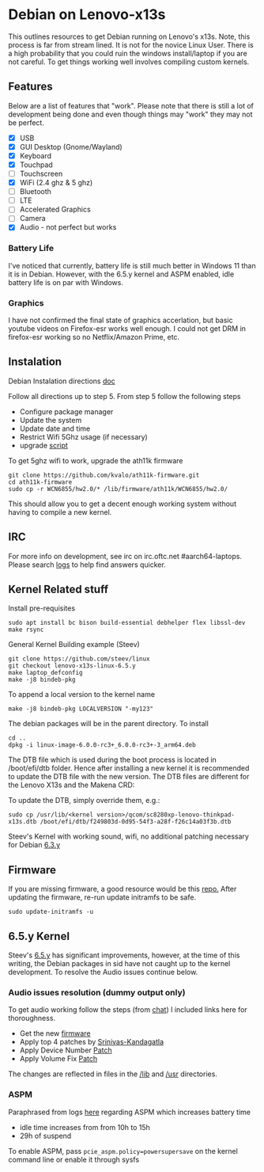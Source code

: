 # Debian on Lenovo-x13s 
This outlines resources to get Debian running on Lenovo's x13s. Note, this process is far from stream lined. It is not for the novice Linux User. There is a high probability that you could ruin the windows install/laptop if you are not careful. To get things working well involves compiling custom kernels. 

## Features
Below are a list of features that "work". Please note that there is still a lot of development being done and even though things may "work" they may not be perfect.

- [x] USB
- [x] GUI Desktop (Gnome/Wayland)
- [x] Keyboard
- [x] Touchpad
- [ ] Touchscreen
- [x] WiFi (2.4 ghz & 5 ghz)
- [ ] Bluetooth
- [ ] LTE
- [ ] Accelerated Graphics
- [ ] Camera
- [x] Audio - not perfect but works

### Battery Life
I've noticed that currently, battery life is still much better in Windows 11 than it is in Debian. However, with the 6.5.y kernel and ASPM enabled, idle battery life is on par with Windows.

### Graphics
I have not confirmed the final state of graphics accerlation, but basic youtube videos on Firefox-esr works well enough. I could not get DRM in firefox-esr working so no Netflix/Amazon Prime, etc.

## Instalation
Debian Instalation directions [doc](https://docs.google.com/document/d/1WuxE-42ZeOkKAft5FuUk6C2fonkQ8sqNZ56ZmZ49hGI/edit#heading=h.d1689esafsky)

Follow all directions up to step 5. From step 5 follow the following steps

*  Configure package manager
*  Update the system
*  Update date and time
*  Restrict Wifi 5Ghz usage (if necessary)
*  upgrade [script](https://people.linaro.org/~manivannan.sadhasivam/x13s_upgrade/)

To get 5ghz wifi to work, upgrade the ath11k firmware
```
git clone https://github.com/kvalo/ath11k-firmware.git
cd ath11k-firmware
sudo cp -r WCN6855/hw2.0/* /lib/firmware/ath11k/WCN6855/hw2.0/
```
This should allow you to get a decent enough working system without having to compile a new kernel.

## IRC 

For more info on development, see irc on irc.oftc.net #aarch64-laptops. Please search [logs](https://oftc.irclog.whitequark.org/aarch64-laptops/2023-09-01) to help find answers quicker.

## Kernel Related stuff

Install pre-requisites

```shell
sudo apt install bc bison build-essential debhelper flex libssl-dev make rsync
```

General Kernel Building example (Steev) 
```shell
git clone https://github.com/steev/linux
git checkout lenovo-x13s-linux-6.5.y
make laptop_defconfig
make -j8 bindeb-pkg
```

To append a local version to the kernel name 
```shell
make -j8 bindeb-pkg LOCALVERSION "-my123"
```

The debian packages will be in the parent directory.  To install

```shell
cd ..
dpkg -i linux-image-6.0.0-rc3+_6.0.0-rc3+-3_arm64.deb
```

The DTB file which is used during the boot process is located in /boot/efi/dtb folder. Hence after installing a new kernel it is recommended to update the DTB file with the new version. The DTB files are different for the Lenovo X13s and the Makena CRD:

To update the DTB, simply override them, e.g.:

```shell
sudo cp /usr/lib/<kernel version>/qcom/sc8280xp-lenovo-thinkpad-x13s.dtb /boot/efi/dtb/f249803d-0d95-54f3-a28f-f26c14a03f3b.dtb
```

Steev's Kernel with working sound, wifi, no additional patching necessary for Debian [6.3.y](https://github.com/steev/linux/tree/lenovo-x13s-linux-6.3.y)

## Firmware
If you are missing firmware, a good resource would be this [repo.](https://github.com/ironrobin/x13s-alarm) After updating the firmware, re-run update initramfs to be safe.

```
sudo update-initramfs -u
```

## 6.5.y Kernel 
Steev's [6.5.y](https://github.com/steev/linux/tree/lenovo-x13s-linux-6.5.y) has significant improvements, however, at the time of this writing, the Debian packages in sid have not caught up to the kernel development. To resolve the Audio issues continue below.

### Audio issues resolution (dummy output only)
To get audio working follow the steps (from [chat](https://oftc.irclog.whitequark.org/aarch64-laptops/2023-07-24)) I included links here for thoroughness.
*  Get the new [firmware](https://git.kernel.org/pub/scm/linux/kernel/git/firmware/linux-firmware.git/commit/qcom/sc8280xp/LENOVO/21BX/audioreach-tplg.bin?id=f9a35b3f0779844aa686b76506344db70a72820d)
*  Apply top 4 patches by [Srinivas-Kandagatla](https://github.com/Srinivas-Kandagatla/alsa-ucm-conf/commits/x13s-volume-fixes)
*  Apply Device Number [Patch](https://github.com/alsa-project/alsa-ucm-conf/commit/9bda3d15cc38bb705a1aa13f58adfea74bf37fe8)
*  Apply Volume Fix [Patch](https://github.com/alsa-project/alsa-ucm-conf/pull/335)

The changes are reflected in files in the [/lib](https://github.com/altacus/lenovo-x13s/tree/main/lib) and [/usr](https://github.com/altacus/lenovo-x13s/tree/main/usr) directories.

### ASPM
Paraphrased from logs [here](https://oftc.irclog.whitequark.org/aarch64-laptops/2023-08-28) regarding ASPM which increases battery time 
*  idle time increases from from 10h to 15h
*  29h of suspend

To enable ASPM, pass `pcie_aspm.policy=powersupersave` on the kernel command line or enable it through sysfs 
